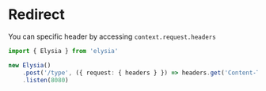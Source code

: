 # Redirect
You can specific header by accessing `context.request.headers`
```typescript
import { Elysia } from 'elysia'

new Elysia()
    .post('/type', ({ request: { headers } }) => headers.get('Content-Type'))
    .listen(8080)
```
